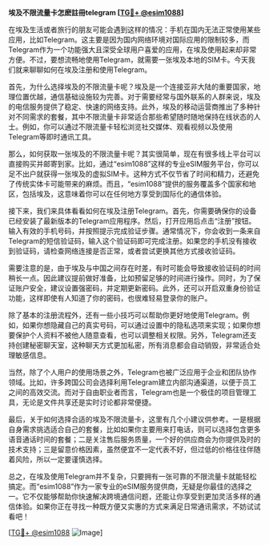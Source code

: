 **埃及不限流量卡怎麽註冊telegram [[TG💪+ @esim1088](https://t.me/s/esim1088)]**

在埃及生活或者旅行的朋友可能会遇到这样的情况：手机在国内无法正常使用某些应用，比如Telegram。这主要是因为国内网络环境对国际应用的限制较多，而Telegram作为一个功能强大且深受全球用户喜爱的应用，在埃及使用起来却非常方便。不过，要想流畅地使用Telegram，就需要一张埃及本地的SIM卡。今天我们就来聊聊如何在埃及注册和使用Telegram。

首先，为什么选择埃及的不限流量卡呢？埃及是一个连接亚非大陆的重要国家，地理位置优越，通信基础设施较为完善。对于需要经常与国外联系的人群来说，埃及的电信服务提供了稳定、快速的网络支持。此外，埃及的移动运营商推出了多种针对不同需求的套餐，其中不限流量卡非常适合那些希望随时随地保持在线状态的人士。例如，你可以通过不限流量卡轻松浏览社交媒体、观看视频以及使用Telegram等即时通讯工具。

那么，如何获取一张埃及的不限流量卡呢？其实很简单，现在有很多线上平台可以直接购买并邮寄到家。比如，通过“esim1088”这样的专业eSIM服务平台，你可以足不出户就获得一张埃及的虚拟SIM卡。这种方式不仅节省了时间和精力，还避免了传统实体卡可能带来的麻烦。而且，“esim1088”提供的服务覆盖多个国家和地区，包括埃及，这意味着你可以在任何地方享受到国际化的通信体验。

接下来，我们来具体看看如何在埃及注册Telegram。首先，你需要确保你的设备已经安装了最新版本的Telegram应用程序。然后，打开应用后点击“注册”按钮。输入有效的手机号码，并按照提示完成验证步骤。通常情况下，你会收到一条来自Telegram的短信验证码，输入这个验证码即可完成注册。如果您的手机没有接收到验证码，请检查网络连接是否正常，或者尝试更换其他方式接收验证码。

需要注意的是，由于埃及与中国之间存在时差，有时可能会导致接收验证码的时间稍长一点。因此建议提前做好准备，比如预留足够的时间进行操作。同时，为了保证账户安全，建议设置强密码，并定期更新密码。此外，还可以开启双重身份验证功能，这样即使有人知道了你的密码，也很难轻易登录你的账户。

除了基本的注册流程外，还有一些小技巧可以帮助你更好地使用Telegram。例如，如果你想隐藏自己的真实号码，可以通过设置中的隐私选项来实现；如果你想要保护个人资料不被他人随意查看，也可以调整相关权限。另外，Telegram还支持创建秘密聊天室，这种聊天方式更加私密，所有消息都会自动销毁，非常适合处理敏感信息。

当然，除了个人用户的使用场景之外，Telegram也被广泛应用于企业和团队协作领域。比如，许多跨国公司会选择利用Telegram建立内部沟通渠道，以便于员工之间的高效交流。而对于自由职业者而言，Telegram也是一个极佳的项目管理工具，无论是文件共享还是实时讨论都非常便捷。

最后，关于如何选择合适的埃及不限流量卡，这里有几个小建议供参考。一是根据自身需求挑选适合自己的套餐，比如如果你主要用来打电话，则可以选择包含更多语音通话时间的套餐；二是关注售后服务质量，一个好的供应商会为你提供及时的技术支持；三是留意价格因素，虽然便宜不一定代表不好，但过低的价格往往伴随着风险，所以一定要谨慎选择。

总之，在埃及使用Telegram并不复杂，只要拥有一张可靠的不限流量卡就能轻松搞定。而“esim1088”作为一家专业的eSIM服务提供商，无疑是你最佳的选择之一。它不仅能够帮助你快速解决跨境通信问题，还能让你享受到更加灵活多样的通信体验。如果你正在寻找一种既方便又实惠的方式来满足日常通讯需求，不妨试试看吧！

[[TG💪+ @esim1088](https://t.me/s/esim1088) ![Image](https://i.postimg.cc/4NQfJmqS/Snipaste-2025-05-13-00-14-12.png)]